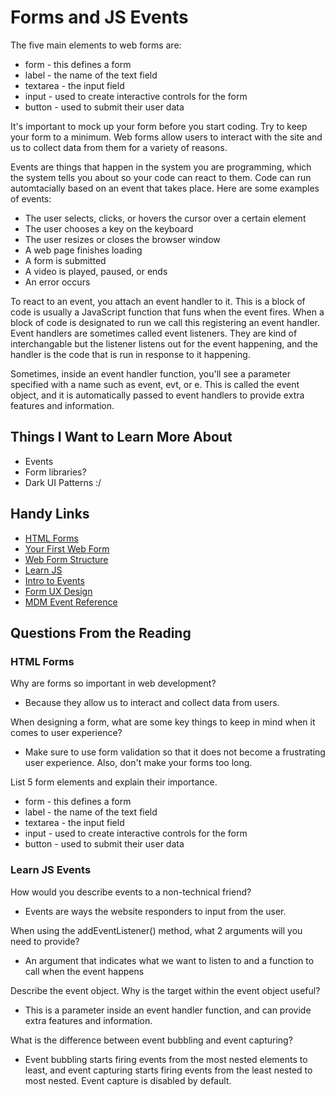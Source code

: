 # Forms and JS Events

The five main elements to web forms are:

* form - this defines a form
* label - the name of the text field
* textarea - the input field 
* input - used to create interactive controls for the form
* button - used to submit their user data

It's important to mock up your form before you start coding. Try to keep your form to a minimum. Web forms allow users to interact with the site and us to collect data from them for a variety of reasons. 

Events are things that happen in the system you are programming, which the system tells you about so your code can react to them. Code can run automtacially based on an event that takes place. Here are some examples of events:

* The user selects, clicks, or hovers the cursor over a certain element
* The user chooses a key on the keyboard
* The user resizes or closes the browser window
* A web page finishes loading
* A form is submitted
* A video is played, paused, or ends
* An error occurs

To react to an event, you attach an event handler to it. This is a block of code is usually a JavaScript function that funs when the event fires. When a block of code is designated to run we call this registering an event handler. Event handlers are sometimes called event listeners. They are kind of interchangable but the listener listens out for the event happening, and the handler is the code that is run in response to it happening. 

Sometimes, inside an event handler function, you'll see a parameter specified with a name such as event, evt, or e. This is called the event object, and it is automatically passed to event handlers to provide extra features and information. 

## Things I Want to Learn More About

* Events
* Form libraries?
* Dark UI Patterns :/

## Handy Links

* [HTML Forms](https://developer.mozilla.org/en-US/docs/Learn/Forms)
* [Your First Web Form](https://developer.mozilla.org/en-US/docs/Learn/Forms/Your_first_form)
* [Web Form Structure](https://developer.mozilla.org/en-US/docs/Learn/Forms/How_to_structure_a_web_form)
* [Learn JS](https://developer.mozilla.org/en-US/docs/Learn/JavaScript)
* [Intro to Events](https://developer.mozilla.org/en-US/docs/Learn/JavaScript/Building_blocks/Events)
* [Form UX Design](https://www.smashingmagazine.com/2018/08/ux-html5-mobile-form-part-1/)
* [MDM Event Reference](https://developer.mozilla.org/en-US/docs/Web/Events)

## Questions From the Reading

### HTML Forms

Why are forms so important in web development?

* Because they allow us to interact and collect data from users. 

When designing a form, what are some key things to keep in mind when it comes to user experience?

* Make sure to use form validation so that it does not become a frustrating user experience. Also, don't make your forms too long. 

List 5 form elements and explain their importance.

* form - this defines a form
* label - the name of the text field
* textarea - the input field 
* input - used to create interactive controls for the form
* button - used to submit their user data

### Learn JS Events

How would you describe events to a non-technical friend?

* Events are ways the website responders to input from the user. 

When using the addEventListener() method, what 2 arguments will you need to provide?

* An argument that indicates what we want to listen to and a function to call when the event happens

Describe the event object. Why is the target within the event object useful?

* This is a parameter inside an event handler function, and can provide extra features and information. 

What is the difference between event bubbling and event capturing?

* Event bubbling starts firing events from the most nested elements to least, and event capturing starts firing events from the least nested to most nested. Event capture is disabled by default. 






